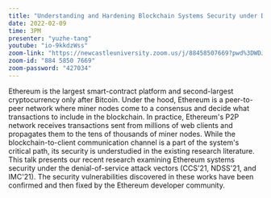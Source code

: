 ```yaml
---
title: "Understanding and Hardening Blockchain Systems Security under DoS Attacks"
date: 2022-02-09
time: 3PM
presenter: "yuzhe-tang"
youtube: "io-9kkdzWss"
zoom-link: "https://newcastleuniversity.zoom.us/j/88458507669?pwd%3DWDJSSkpTN3ZhM0NMTkpBcHM1VWhhUT09"
zoom-id: "884 5850 7669"
zoom-password: "427034"
---
```


Ethereum is the largest smart-contract platform and second-largest cryptocurrency only after Bitcoin. Under the hood, Ethereum is a peer-to-peer network where miner nodes come to a consensus and decide what transactions to include in the blockchain. In practice, Ethereum's P2P network receives transactions sent from millions of web clients and propagates them to the tens of thousands of miner nodes. While the blockchain-to-client communication channel is a part of the system's critical path, its security is understudied in the existing research literature. This talk presents our recent research examining Ethereum systems security under the denial-of-service attack vectors (CCS'21, NDSS'21, and IMC'21). The security vulnerabilities discovered in these works have been confirmed and then fixed by the Ethereum developer community.
